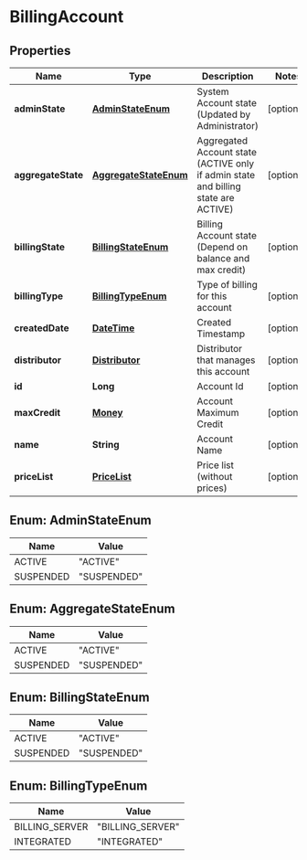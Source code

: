 
# BillingAccount

## Properties
Name | Type | Description | Notes
------------ | ------------- | ------------- | -------------
**adminState** | [**AdminStateEnum**](#AdminStateEnum) | System Account state (Updated by Administrator) |  [optional]
**aggregateState** | [**AggregateStateEnum**](#AggregateStateEnum) | Aggregated Account state (ACTIVE only if admin state and billing state are ACTIVE) |  [optional]
**billingState** | [**BillingStateEnum**](#BillingStateEnum) | Billing Account state (Depend on balance and max credit) |  [optional]
**billingType** | [**BillingTypeEnum**](#BillingTypeEnum) | Type of billing for this account |  [optional]
**createdDate** | [**DateTime**](DateTime.md) | Created Timestamp |  [optional]
**distributor** | [**Distributor**](Distributor.md) | Distributor that manages this account |  [optional]
**id** | **Long** | Account Id |  [optional]
**maxCredit** | [**Money**](Money.md) | Account Maximum Credit |  [optional]
**name** | **String** | Account Name |  [optional]
**priceList** | [**PriceList**](PriceList.md) | Price list (without prices) |  [optional]


<a name="AdminStateEnum"></a>
## Enum: AdminStateEnum
Name | Value
---- | -----
ACTIVE | &quot;ACTIVE&quot;
SUSPENDED | &quot;SUSPENDED&quot;


<a name="AggregateStateEnum"></a>
## Enum: AggregateStateEnum
Name | Value
---- | -----
ACTIVE | &quot;ACTIVE&quot;
SUSPENDED | &quot;SUSPENDED&quot;


<a name="BillingStateEnum"></a>
## Enum: BillingStateEnum
Name | Value
---- | -----
ACTIVE | &quot;ACTIVE&quot;
SUSPENDED | &quot;SUSPENDED&quot;


<a name="BillingTypeEnum"></a>
## Enum: BillingTypeEnum
Name | Value
---- | -----
BILLING_SERVER | &quot;BILLING_SERVER&quot;
INTEGRATED | &quot;INTEGRATED&quot;



